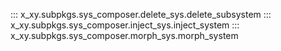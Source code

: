 ::: x_xy.subpkgs.sys_composer.delete_sys.delete_subsystem
::: x_xy.subpkgs.sys_composer.inject_sys.inject_system
::: x_xy.subpkgs.sys_composer.morph_sys.morph_system
